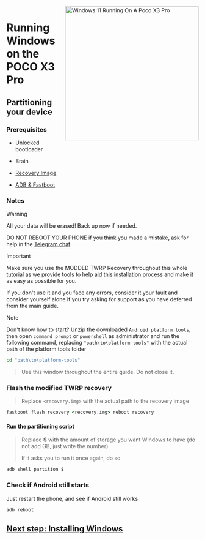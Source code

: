 <img align="right" src="https://github.com/woa-vayu/src_vayu_windows/blob/main/2Poco X3 Pro Windows.png" width="350" alt="Windows 11 Running On A Poco X3 Pro">

# Running Windows on the POCO X3 Pro

## Partitioning your device

### Prerequisites
- Unlocked bootloader

- Brain
  
- [Recovery Image](https://github.com/woa-vayu-archive/Port-Windows-11-POCO-X3-Pro/releases/tag/Recoveries)

- [ADB & Fastboot](https://developer.android.com/studio/releases/platform-tools)

### Notes
> [!Warning]
> All your data will be erased! Back up now if needed.
> 
> DO NOT REBOOT YOUR PHONE if you think you made a mistake, ask for help in the [Telegram chat](https://t.me/winonvayualt).

> [!IMPORTANT]
> Make sure you use the MODDED TWRP Recovery throughout this whole tutorial as we provide tools to help aid this installation process and make it as easy as possible for you.
> 
> If you don't use it and you face any errors, consider it your fault and consider yourself alone if you try asking for support as you have deferred from the main guide.

> [!NOTE]
> Don't know how to start? Unzip the downloaded [```Android platform tools```](https://developer.android.com/studio/releases/platform-tools), then open ```command prompt``` or `powershell` as administrator and run the following command, replacing `"path\to\platform-tools"` with the actual path of the platform tools folder
```cmd
cd "path\to\platform-tools"
```
> Use this window throughout the entire guide. Do not close it.

### Flash the modified TWRP recovery
> Replace `<recovery.img>` with the actual path to the recovery image
```cmd
fastboot flash recovery <recovery.img> reboot recovery
```

#### Run the partitioning script
> Replace **$** with the amount of storage you want Windows to have (do not add GB, just write the number)
> 
> If it asks you to run it once again, do so
```cmd
adb shell partition $
```

### Check if Android still starts
Just restart the phone, and see if Android still works
```cmd
adb reboot
```
## [Next step: Installing Windows](/guide/English/install-2-en.md)





















